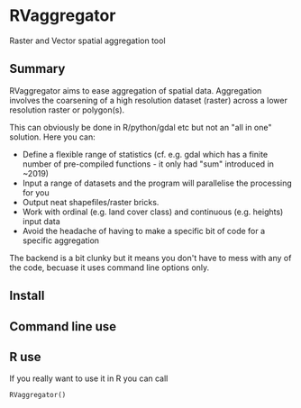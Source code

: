 # RVaggregator
Raster and Vector spatial aggregation tool

## Summary

RVaggregator aims to ease aggregation of spatial data. Aggregation involves the coarsening of a high resolution dataset (raster) across a lower resolution raster or polygon(s). 

This can obviously be done in R/python/gdal etc but not an "all in one" solution. Here you can:
- Define a flexible range of statistics (cf. e.g. gdal which has a finite number of pre-compiled functions - it  only had "sum" introduced in ~2019)
- Input a range of datasets and the program will parallelise the processing for you
- Output neat shapefiles/raster bricks.
- Work with ordinal (e.g. land cover class) and continuous (e.g. heights) input data
- Avoid the headache of having to make a specific bit of code for a specific aggregation

The backend is a bit clunky but it means you don't have to mess with any of the code, becuase it uses command line options only. 

## Install

## Command line use 

## R use

If you really want to use it in R you can call
```
RVaggregator()
```
